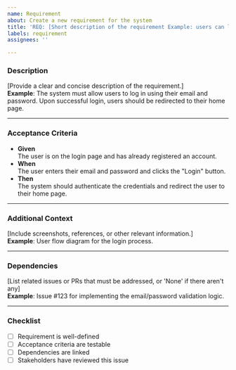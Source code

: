 ```yaml
---
name: Requirement  
about: Create a new requirement for the system  
title: 'REQ: [Short description of the requirement Example: users can login]'  
labels: requirement
assignees: ''

---
```

### **Description**  
[Provide a clear and concise description of the requirement.]  
**Example**: The system must allow users to log in using their email and password. Upon successful login, users should be redirected to their home page.

---

### **Acceptance Criteria**  
- **Given**  
    The user is on the login page and has already registered an account.  
- **When**  
    The user enters their email and password and clicks the "Login" button.  
- **Then**  
    The system should authenticate the credentials and redirect the user to their home page.

---

### **Additional Context**  
[Include screenshots, references, or other relevant information.]  
**Example**: User flow diagram for the login process.

---

### **Dependencies**  
[List related issues or PRs that must be addressed, or 'None' if there aren't any]  
**Example**: Issue #123 for implementing the email/password validation logic.

---

### **Checklist**  
- [ ] Requirement is well-defined  
- [ ] Acceptance criteria are testable  
- [ ] Dependencies are linked  
- [ ] Stakeholders have reviewed this issue